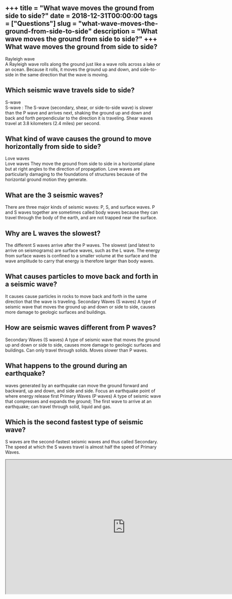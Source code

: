 +++
title = "What wave moves the ground from side to side?"
date = 2018-12-31T00:00:00
tags = ["Questions"]
slug = "what-wave-moves-the-ground-from-side-to-side"
description = "What wave moves the ground from side to side?"
+++
What wave moves the ground from side to side?
---------------------------------------------

Rayleigh wave  
A Rayleigh wave rolls along the ground just like a wave rolls across a lake or an ocean. Because it rolls, it moves the ground up and down, and side-to-side in the same direction that the wave is moving.

Which seismic wave travels side to side?
----------------------------------------

S-wave  
S-wave : The S-wave (secondary, shear, or side-to-side wave) is slower than the P wave and arrives next, shaking the ground up and down and back and forth perpendicular to the direction it is traveling. Shear waves travel at 3.8 kilometers (2.4 miles) per second.

What kind of wave causes the ground to move horizontally from side to side?
---------------------------------------------------------------------------

Love waves  
Love waves They move the ground from side to side in a horizontal plane but at right angles to the direction of propagation. Love waves are particularly damaging to the foundations of structures because of the horizontal ground motion they generate.

What are the 3 seismic waves?
-----------------------------

There are three major kinds of seismic waves: P, S, and surface waves. P and S waves together are sometimes called body waves because they can travel through the body of the earth, and are not trapped near the surface.

Why are L waves the slowest?
----------------------------

The different S waves arrive after the P waves. The slowest (and latest to arrive on seismograms) are surface waves, such as the L wave. The energy from surface waves is confined to a smaller volume at the surface and the wave amplitude to carry that energy is therefore larger than body waves.

What causes particles to move back and forth in a seismic wave?
---------------------------------------------------------------

It causes cause particles in rocks to move back and forth in the same direction that the wave is traveling. Secondary Waves (S waves) A type of seismic wave that moves the ground up and down or side to side, causes more damage to geologic surfaces and buildings.

How are seismic waves different from P waves?
---------------------------------------------

Secondary Waves (S waves) A type of seismic wave that moves the ground up and down or side to side, causes more damage to geologic surfaces and buildings. Can only travel through solids. Moves slower than P waves.

What happens to the ground during an earthquake?
------------------------------------------------

waves generated by an earthquake can move the ground forward and backward, up and down, and side and side. Focus an earthquake point of where energy release first Primary Waves (P waves) A type of seismic wave that compresses and expands the ground; The first wave to arrive at an earthquake; can travel through solid, liquid and gas.

Which is the second fastest type of seismic wave?
-------------------------------------------------

S waves are the second-fastest seismic waves and thus called Secondary. The speed at which the S waves travel is almost half the speed of Primary Waves.

<iframe allow="accelerometer; autoplay; clipboard-write; encrypted-media; gyroscope; picture-in-picture" allowfullscreen="" class="__youtube_prefs__  epyt-is-override  no-lazyload" data-no-lazy="1" data-origheight="433" data-origwidth="770" data-skipgform_ajax_framebjll="" height="433" id="_ytid_34391" loading="lazy" src="https://www.youtube.com/embed/IENdh3TZHD4?enablejsapi=1&autoplay=0&cc_load_policy=0&cc_lang_pref=&iv_load_policy=1&loop=0&modestbranding=0&rel=1&fs=1&playsinline=0&autohide=2&theme=dark&color=red&controls=1&" title="YouTube player" width="770"></iframe>
